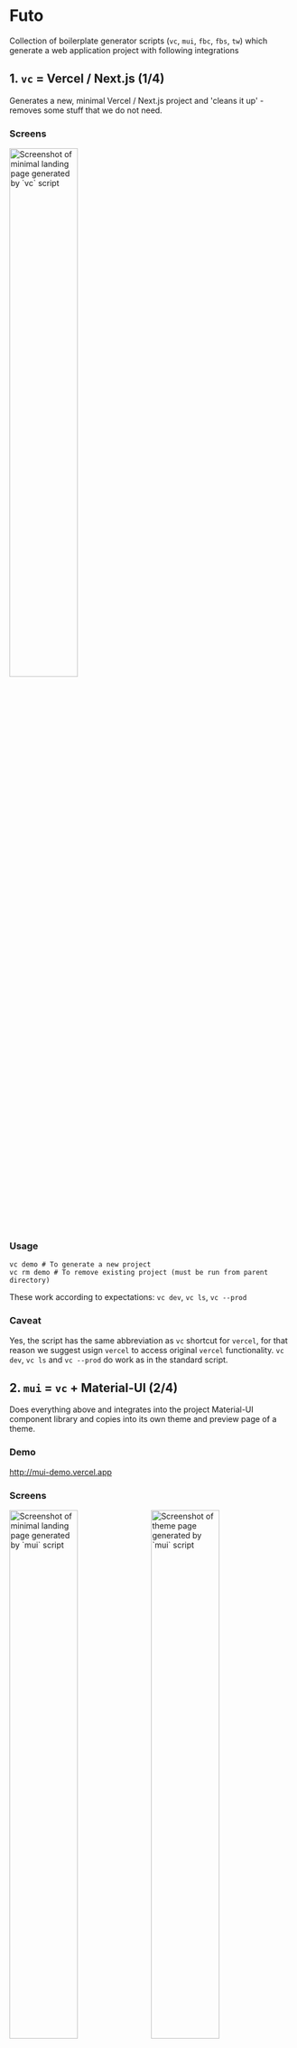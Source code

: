 # Futo

Collection of boilerplate generator scripts (`vc`, `mui`, `fbc`, `fbs`, `tw`) which generate a web application project with following integrations

## 1. `vc` = Vercel / Next.js (1/4)
Generates a new, minimal Vercel / Next.js project and 'cleans it up' - removes some stuff that we do not need.

### Screens
<img src="screens/vc-home.png" alt="Screenshot of minimal landing page generated by `vc` script" width="49%" />

### Usage
```
vc demo # To generate a new project
vc rm demo # To remove existing project (must be run from parent directory)
```

These work according to expectations: `vc dev`, `vc ls`, `vc --prod` 

### Caveat
Yes, the script has the same abbreviation as `vc` shortcut for `vercel`, for that reason we suggest usign `vercel` to access original `vercel` functionality. `vc dev`, `vc ls` and `vc --prod` do work as in the standard script.

## 2. `mui` = `vc` + Material-UI (2/4)
Does everything above and integrates into the project Material-UI component library and copies into its own theme and preview page of a theme.

### Demo
http://mui-demo.vercel.app

### Screens
[<img src="screens/mui-home.png" alt="Screenshot of minimal landing page generated by `mui` script" width="49%" />](https://mui-demo.vercel.app)
[<img src="screens/mui-theme.png" alt="Screenshot of theme page generated by `mui` script" width="49%" />](https://mui-demo.vercel.app/theme)

### Usage
```
mui myappname # To generate a new project
mui rm myappname # To remove existing project (must be run from parent directory)
```

### Caveat: Be aware of Vercel / Next.js + Material-UI integration latest version check
There is a mechanism within the script that checks the latest example of Material-UI and Next.js integration directly from https://github.com/mui-org/material-ui/tree/next/examples/nextjs repository. In case the integration template in official mui repository has been changed, the script does not generate a project and you are warned about the needed update that needs to be done manually. The latest official integration files are downloaded into `latest` folder, while those that needs to be updated manually are in `src`. Just run the recommended `vim` script and update the changes printed by `diff`.

![Screenshot of the 'integration check', in case official Material-UI integration template/example for Next.js has been changed](screens/mui-update.png)

## 3. `fbc` = `mui` + Firebase Client (3/4)
Does everything above and creates and sets up Google's Firebase project with a web application and integrates it into the project with working authentication, authorization through firestore rules, password reset, profiles with skeleton components, upload of profile pictures through Firebase Storage and realtime updated firestore posts feed with infinite scrolling.

### Demo
http://fbs-demo.vercel.app

### Screens
[<img src="screens/fbc-home.png" alt="Screenshot of landing page with post feed generated by `fbc` script" width="49%" />](https://fbs-demo.vercel.app/)
[<img src="screens/fbc-theme.png" alt="Screenshot of theme page generated by `fbc` script" width="49%" />](https://fbs-demo.vercel.app/theme)
[<img src="screens/fbc-share-stories.png" alt="Screenshot of dialog window triggered when you are not logged in and want to write a post generated by `fbc` script" width="49%" />](https://fbs-demo.vercel.app/)
[<img src="screens/fbc-login-dialog.png" alt="Screenshot of login dialog generated by `fbc` script" width="49%" />](https://fbs-demo.vercel.app/)
[<img src="screens/fbc-login-page.png" alt="Screenshot of login page generated by `fbc` script" width="49%" />](https://fbs-demo.vercel.app/login)
[<img src="screens/fbc-join.png" alt="Screenshot of join/sign up page generated by `fbc` script" width="49%" />](https://fbs-demo.vercel.app/join)
[<img src="screens/fbc-profile-empty.png" alt="Screenshot of empty profile page generated by `fbc` script" width="49%" />](https://fbs-demo.vercel.app/optimista)
[<img src="screens/fbc-profile-dialog.png" alt="Screenshot of profile dialog generated by `fbc` script" width="49%" />](https://fbs-demo.vercel.app/optimista)
[<img src="screens/fbc-profile.png" alt="Screenshot of profile page generated by `fbc` script" width="49%" />](https://fbs-demo.vercel.app/optimista)
[<img src="screens/fbc-profile-delete.png" alt="Screenshot of delete account dialog generated by `fbc` script" width="49%" />](https://fbs-demo.vercel.app/optimista)
[<img src="screens/fbc-post-add.png" alt="Screenshot of add post dialog generated by `fbc` script" width="49%" />](https://fbs-demo.vercel.app/)
[<img src="screens/fbc-post-discard.png" alt="Screenshot of discard post dialog generated by `fbc` script" width="49%" />](https://fbs-demo.vercel.app/)
[<img src="screens/fbc-password-reset.png" alt="Screenshot of password reset page generated by `fbc` script" width="49%" />](https://fbs-demo.vercel.app/account/reset)
[<img src="screens/fbc-email.png" alt="Screenshot of an e-mail that is sent on password reset" width="49%" />](https://fbs-demo.vercel.app/account/reset)
[<img src="screens/fbc-password-confirm.png" alt="Screenshot of password confirm generated by `fbc` script" width="49%" />](https://fbs-demo.vercel.app/account/confirm)

### Usage
```
fbc myappname # To generate a new project
fbc rm myappname # To remove existing project (must be run from parent directory)
```

## 4. `fbs` = `fbc` + Firebase Server (4/4)
Does everything above and creates keys and configures project for the use of firebase also on the server side. Demonstrates fetching on server side on profile page on pre-loading of the information for social media open graph tags.

### Demo
http://fbs-demo.vercel.app

### Screens
Same as in `fbc` above +  

[<img src="screens/fbs-facebook.png" alt="Screenshot of the facebook's sharing debugger generating a preview of a facebook card for the profile page generated by `fbs` script" width="49%" />](https://developers.facebook.com/tools/debug/?q=https%3A%2F%2Ffbs-demo.vercel.app%2Foptimista)
[<img src="screens/fbs-twitter.png" alt="Screenshot of the twitter's card validator generating a preview of a tweet for the profile page generated by `fbs` script" width="49%" />](https://fbs-demo.vercel.app/account/confirm)

### Usage
```
fbs myappname # To generate a new project
fbs rm myappname # To remove existing project (must be run from parent directory)
```

## X. `tw` = `vc` + Tailwind CSS (BONUS)
Very simple script that takes an empty project generated by `vc` and adds Tailwind CSS configuration to it, the same way `mui` adds Material UI integration.

### Screens
<img src="screens/tw-home.png" alt="Screenshot of minimal landing page generated by `tw` script" width="49%" />

### Usage
```
tw myappname # To generate a new project
tw rm myappname # To remove existing project (must be run from parent directory)
```

## Prerequisites

### `expect`
```
brew install expect
```

### `npm`

Follow official installation instructions [here](https://docs.npmjs.com/downloading-and-installing-node-js-and-npm#os-x-or-windows-node-installers).  
  
However, downloading and running one of the LTS pre-built installers from [here](https://nodejs.org/en/download/) should be enough.

### `vercel`

```
npm i -g vercel
```

### `firebase`

Follow official installation instructions [here](https://firebase.google.com/docs/cli#mac-linux-npm)  
  
However, this should be enough to install it and login:

```
npm install -g firebase-tools && firebase login
```

### `gcloud`

Follow official installation instructions [here](https://cloud.google.com/sdk/docs/install#mac)  
  
However, this should be enough to intall it:

1. [Download your preferred archive from here](https://cloud.google.com/sdk/docs/install#mac) and extract it into your preferred location of `gcloud` script (e.g. `/opt/`)
2. From extracted directory, run `./install.sh`
3. Log in using `gcloud init`

## Installation

Be sure that you have `~/.bin` folder from which you load your scripts:

```
mkdir ~/.bin
echo 'for d in ~/.bin/*/bin; do export PATH="$d:$PATH"; done' >> ~/.zshrc
echo 'export PATH=~/.bin:$PATH' >> ~/.zshrc
```

If you do, then just run this and you are fine.

```
git clone git@github.com:optimista/futo.git
mv futo/vc futo/mui futo/fbc futo/fbs futo/tw ~/.bin
rm -rf futo
```

### Explanation

I have all my scripts in `~/.bin` folder.  
Simple ones are in one file (`~/.bin/simplescript`).  
Complex ones are within a folder (`~/.bin/complexscript/bin/complexscript`).  
I load them in my `~/.zshrc` (if you use bash `~/.bashrc`).  

### Caveat: Change `open` to your browser 
The scripts have been made in OSX environment. They utilize `open` command to open URL links during the process of generation. If you use Linux distribution or different OS, I believe you might need to change `open` command to the name of your web browser such as `google-chrome-stable`. You might need to do that in `~/.bin/fbc/bin/fbc` and `~/.bin/fbs/bin/fbs` or within your location where you installed the scripts. Just look for `open $url` lines. You can probably also create an alias `open` for `xdg-open` which should works similarly in linux systems - look [here](https://unix.stackexchange.com/a/512206/390636).

### Caveat: Apologies for secretive libraries 
In the project I use my own `@futo-ui` library a few times. Especially in the place of forms, validations and so on, it might be a little mystifying - I do apologize for that. I will make sure that I create documentation for `@futo-ui/core`, `@futo-ui/hooks` and `@futo-ui/utils` as soon as possible. Till then, please, feel free to hit me up with message if you need to have some stuff explained. I should respond within 24 hours.

## Support

<a href="https://www.buymeacoffee.com/optimista" target="_blank"><img src="https://www.buymeacoffee.com/assets/img/custom_images/orange_img.png" alt="Buy Me A Coffee" style="height: 41px !important;width: 174px !important;box-shadow: 0px 3px 2px 0px rgba(190, 190, 190, 0.5) !important;-webkit-box-shadow: 0px 3px 2px 0px rgba(190, 190, 190, 0.5) !important;" ></a>
